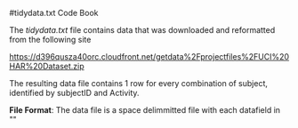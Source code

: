 
#tidydata.txt Code Book

The *tidydata.txt* file contains data that was downloaded and reformatted from the following site

https://d396qusza40orc.cloudfront.net/getdata%2Fprojectfiles%2FUCI%20HAR%20Dataset.zip 

The resulting data file contains 1 row for every combination of subject, identified by subjectID and Activity.

**File Format**: The data file is a space delimmitted file with each datafield in ""


